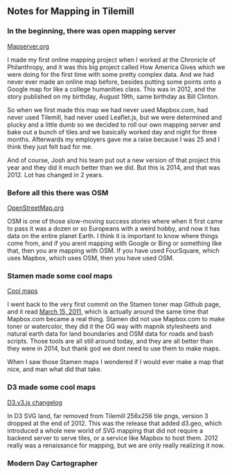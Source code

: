 Notes for Mapping in Tilemill
-----------------------------

### In the beginning, there was open mapping server

[Mapserver.org](http://mapserver.org/)

I made my first online mapping project when I worked at the Chronicle of Philanthropy, and it was this big project called How America Gives which we were doing for the first time with some pretty complex data. And we had never ever made an online map before, besides putting some points onto a Google map for like a college humanities class. This was in 2012, and the story published on my birthday, August 19th, same birthday as Bill Clinton.

So when we first made this map we had never used Mapbox.com, had never used Tilemill, had never used Leaflet.js, but we were determined and plucky and a little dumb so we decided to roll our own mapping server and bake out a bunch of tiles and we basically worked day and night for three months. Afterwards my employers gave me a raise because I was 25 and I think they just felt bad for me.

And of course, Josh and his team put out a new version of that project this year and they did it much better than we did. But this is 2014, and that was 2012. Lot has changed in 2 years.

### Before all this there was OSM

[OpenStreetMap.org](http://www.openstreetmap.org/)

OSM is one of those slow-moving success stories where when it first came to pass it was a dozen or so Europeans with a weird hobby, and now it has data on the entire planet Earth. I think it is important to know where things come from, and if you arent mapping with Google or Bing or something like that, then you are mapping with OSM. If you have used FourSquare, which uses Mapbox, which uses OSM, then you have used OSM.

### Stamen made some cool maps

[Cool maps](http://maps.stamen.com/#watercolor/10/38.8269/-76.9462)

I went back to the very first commit on the Stamen toner map Github page, and it read [March 15, 2011](https://github.com/Citytracking/toner/commits/master?page=9), which is actually around the same time that Mapbox.com became a real thing. Stamen did not use Mapbox.com to make toner or watercolor, they did it the OG way with mapnik stylesheets and natural earth data for land boundaries and OSM data for roads and bash scripts. Those tools are all still around today, and they are all better than they were in 2014, but thank god we dont need to use them to make maps.

When I saw those Stamen maps I wondered if I would ever make a map that nice, and man what did that take.

### D3 made some cool maps

[D3.v3.js changelog](https://github.com/mbostock/d3/wiki/Upgrading-to-3.0)

In D3 SVG land, far removed from Tilemill 256x256 tile pngs, version 3 dropped at the end of 2012. This was the release that added d3.geo, which introduced a whole new world of SVG mapping that did not require a backend server to serve tiles, or a service like Mapbox to host them. 2012 really was a renaissance for mapping, but we are only really realizing it now.

### Modern Day Cartographer


